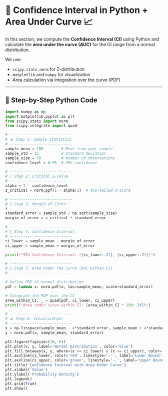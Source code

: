 # 🧪 Confidence Interval in Python + Area Under Curve 📈

In this section, we compute the **Confidence Interval (CI)** using Python and calculate the **area under the curve (AUC)** for the CI range from a normal distribution.

We use:

- `scipy.stats.norm` for Z-distribution
- `matplotlib` and `numpy` for visualization
- Area calculation via integration over the curve (PDF)

---

## 📌 Step-by-Step Python Code

```python
import numpy as np
import matplotlib.pyplot as plt
from scipy.stats import norm
from scipy.integrate import quad

# ----------------------------
# 📊 Step 1: Sample Statistics
# ----------------------------
sample_mean = 100        # Mean from your sample
sample_std = 15          # Standard deviation
sample_size = 50         # Number of observations
confidence_level = 0.95  # 95% confidence

# ----------------------------
# 🧠 Step 2: Critical Z-value
# ----------------------------
alpha = 1 - confidence_level
z_critical = norm.ppf(1 - alpha/2)  # two-tailed z-score

# ----------------------------
# 🧮 Step 3: Margin of Error
# ----------------------------
standard_error = sample_std / np.sqrt(sample_size)
margin_of_error = z_critical * standard_error

# ----------------------------
# 🎯 Step 4: Confidence Interval
# ----------------------------
ci_lower = sample_mean - margin_of_error
ci_upper = sample_mean + margin_of_error

print(f"95% Confidence Interval: [{ci_lower:.2f}, {ci_upper:.2f}]")

# ----------------------------
# 📐 Step 5: Area Under the Curve (AUC within CI)
# ----------------------------

# Define PDF of normal distribution
pdf = lambda x: norm.pdf(x, loc=sample_mean, scale=standard_error)

# Integrate the PDF over the CI
area_within_CI, _ = quad(pdf, ci_lower, ci_upper)
print(f"Area under curve within CI: {area_within_CI * 100:.2f}%")

# ----------------------------
# 📊 Step 6: Visualization
# ----------------------------
x = np.linspace(sample_mean - 4*standard_error, sample_mean + 4*standard_error, 1000)
y = norm.pdf(x, sample_mean, standard_error)

plt.figure(figsize=(10, 6))
plt.plot(x, y, label='Normal Distribution', color='blue')
plt.fill_between(x, y, where=(x >= ci_lower) & (x <= ci_upper), color='skyblue', alpha=0.5, label='Confidence Interval')
plt.axvline(ci_lower, color='red', linestyle='--', label='Lower Bound')
plt.axvline(ci_upper, color='green', linestyle='--', label='Upper Bound')
plt.title('Confidence Interval with Area Under Curve')
plt.xlabel('Value')
plt.ylabel('Probability Density')
plt.legend()
plt.grid(True)
plt.show()
```
